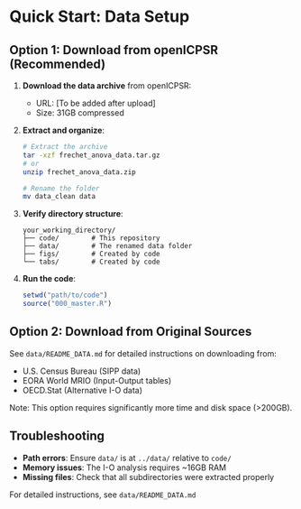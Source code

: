 # Quick Start: Data Setup

## Option 1: Download from openICPSR (Recommended)

1. **Download the data archive** from openICPSR:
   - URL: [To be added after upload]
   - Size: 31GB compressed

2. **Extract and organize**:
   ```bash
   # Extract the archive
   tar -xzf frechet_anova_data.tar.gz
   # or
   unzip frechet_anova_data.zip
   
   # Rename the folder
   mv data_clean data
   ```

3. **Verify directory structure**:
   ```
   your_working_directory/
   ├── code/        # This repository
   ├── data/        # The renamed data folder
   ├── figs/        # Created by code
   └── tabs/        # Created by code
   ```

4. **Run the code**:
   ```r
   setwd("path/to/code")
   source("000_master.R")
   ```

## Option 2: Download from Original Sources

See `data/README_DATA.md` for detailed instructions on downloading from:
- U.S. Census Bureau (SIPP data)
- EORA World MRIO (Input-Output tables)
- OECD.Stat (Alternative I-O data)

Note: This option requires significantly more time and disk space (>200GB).

## Troubleshooting

- **Path errors**: Ensure `data/` is at `../data/` relative to `code/`
- **Memory issues**: The I-O analysis requires ~16GB RAM
- **Missing files**: Check that all subdirectories were extracted properly

For detailed instructions, see `data/README_DATA.md`